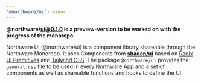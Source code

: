 ```yaml
---
"@northware/ui": minor
---
```


**@northware/ui@0.1.0 is a preview-version to be worked on with the progress of the monorepo.**

Northware UI (@northware/ui) is a component library shareable through the Northware Monorepo.
It uses Components from **[shadcn/ui](https://ui.shadcn.com/)** based on [Radix UI Premitives](https://www.radix-ui.com/primitives) and [Tailwind CSS](https://tailwindcss.com/).
The package `@northware/ui` provides the `general.css` file to be used in every Northware App and a set of components as well as shareable functions and hooks to define the UI.
